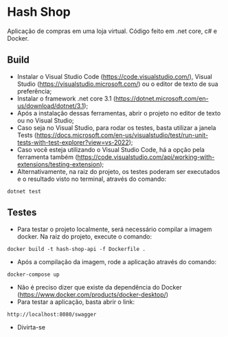 # Hash Shop

Aplicação de compras em uma loja virtual. Código feito em .net core, c# e Docker.

## Build

- Instalar o Visual Studio Code (https://code.visualstudio.com/), Visual Studio (https://visualstudio.microsoft.com/) ou o editor de texto de sua preferência;
- Instalar o framework .net core 3.1 (https://dotnet.microsoft.com/en-us/download/dotnet/3.1);
- Após a instalação dessas ferramentas, abrir o projeto no editor de texto ou no Visual Studio;
- Caso seja no Visual Studio, para rodar os testes, basta utilizar a janela Tests (https://docs.microsoft.com/en-us/visualstudio/test/run-unit-tests-with-test-explorer?view=vs-2022);
- Caso você esteja utilizando o Visual Studio Code, há a opção pela ferramenta também (https://code.visualstudio.com/api/working-with-extensions/testing-extension);
- Alternativamente, na raiz do projeto, os testes poderam ser executados e o resultado visto no terminal, através do comando:
```
dotnet test
```

## Testes

- Para testar o projeto localmente, será necessário compilar a imagem docker. Na raiz do projeto, execute o comando:
```
docker build -t hash-shop-api -f Dockerfile .
```
- Após a compilação da imagem, rode a aplicação através do comando:
```
docker-compose up
```
- Não é preciso dizer que existe da dependência do Docker (https://www.docker.com/products/docker-desktop/)
- Para testar a aplicação, basta abrir o link:
```
http://localhost:8080/swagger
```
- Divirta-se